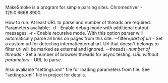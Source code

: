 ﻿MakeSmoke is a program for simple parsing sites.
Chromedriver - 129.0.6668.8900.

How to run:
At least URL to parse and number of threads are required.
Parameters avaliable:
-d - Enable debug mode with additional output messages.
-r - Enable recursive mode. With this option parser will automatically parse all links on pages from this site.
--filter=*part of url* - Set a custom url for detecting internal/external url. Url that doesn't belongs to filter url will be marked as external and ignored.
--threads=*number of threads* - Set a number of browser threads for async testing.
*URL without parameters* - URL to parse.

Also avaliable "settings.xml" file for loading parameters from file. See "settings.xml" file in project for details.